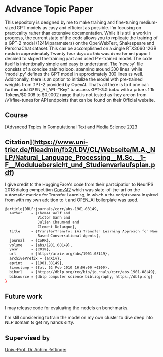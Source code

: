 # Advance Topic Paper

This repository is designed by me to make training and fine-tuning medium-sized GPT models as easy and efficient as possible. I'm focusing on practicality rather than extensive documentation. While it is still a work in progress, the current state of the code allows you to replicate the training of a GPT-2 model (124M parameters) on the OpenWebText, Shakespeare and PersonaChat dataset. This can be accomplished on a single RTX3060 12GB node in approximately Twenty-four days as this was done for uni paper I decided to skiped the training part and used Pre-trained model. The code itself is intentionally simple and easy to understand. The 'new.py' file consists of a concise training loop, spanning around 300 lines, while 'model.py' defines the GPT model in approximately 300 lines as well. Additionally, there is an option to initialize the model with pre-trained weights from GPT-2 provided by OpenAI. That's all there is to it one can further add OPEN_AI_API="Key" to access GPT-3.5 turbo with a price of 1k Tokens/$0.006 to $0.0002 range that is not tested as they are on  from /v1/fine-tunes for API endpoints that can be found on their Official website. 

## Course
[Advanced Topics in 
Computational Text and 
Media Science 2023
## Citation](https://www.uni-trier.de/fileadmin/fb2/LDV/CL/Webseite/M.A._NLP/Natural_Language_Processing__M.Sc.__1-F__Moduluebersicht_und_Studienverlaufsplan.pdf)
I give credit to the HuggingFace's code from their participation to NeurIPS 2018 dialog competition [ConvAI2](http://convai.io/) which was state-of-the-art on the automatic metrics for Transfer Learning, in which a the scripts were inspired from with my own addition to it and OPEN_AI boilerplate was used.

```bash
@article{DBLP:journals/corr/abs-1901-08149,
  author    = {Thomas Wolf and
               Victor Sanh and
               Julien Chaumond and
               Clement Delangue},
  title     = {TransferTransfo: {A} Transfer Learning Approach for Neural Network
               Based Conversational Agents},
  journal   = {CoRR},
  volume    = {abs/1901.08149},
  year      = {2019},
  url       = {http://arxiv.org/abs/1901.08149},
  archivePrefix = {arXiv},
  eprint    = {1901.08149},
  timestamp = {Sat, 02 Feb 2019 16:56:00 +0100},
  biburl    = {https://dblp.org/rec/bib/journals/corr/abs-1901-08149},
  bibsource = {dblp computer science bibliography, https://dblp.org}
}
```
## Future work

I may release code for evaluating the models on benchmarks.

I'm  still considering to train the model on my own cluster to dive deep into NLP domain to get my hands dirty.

## Supervised by
[Univ.-Prof. Dr. Achim Rettinger](https://www.uni-trier.de/universitaet/fachbereiche-faecher/fachbereich-ii/faecher/computerlinguistik-und-digital-humanities/computerlinguistik/team/prof-dr-achim-rettinger)

